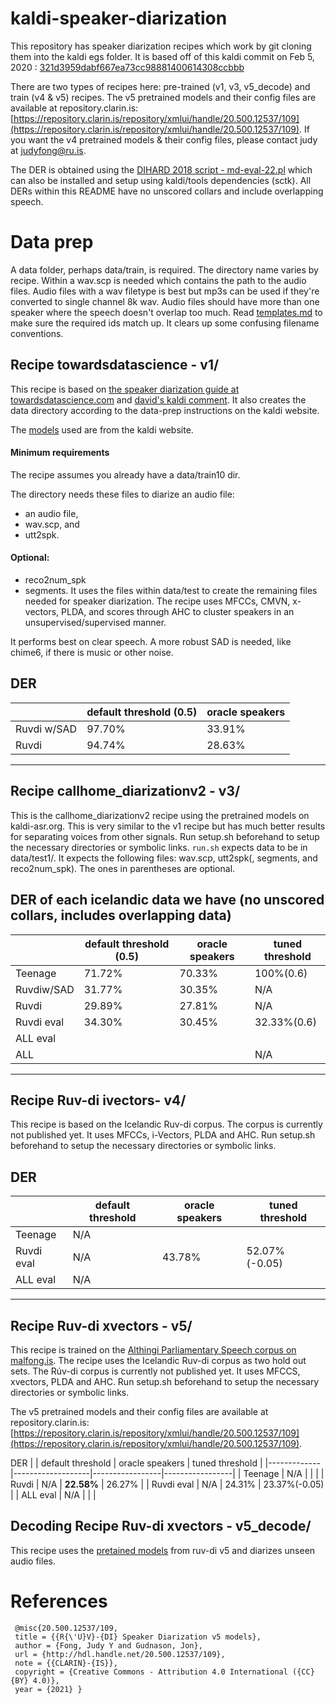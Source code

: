 # kaldi-speaker-diarization

This repository has speaker diarization recipes which work by git cloning them into the kaldi egs folder.
It is based off of this kaldi commit on Feb 5, 2020 : [321d3959dabf667ea73cc98881400614308ccbbb](https://github.com/kaldi-asr/kaldi/commit/321d3959dabf667ea73cc98881400614308ccbbb)

There are two types of recipes here: pre-trained (v1, v3, v5_decode) and train (v4 & v5) recipes.
The v5 pretrained models and their config files are available at repository.clarin.is: [https://repository.clarin.is/repository/xmlui/handle/20.500.12537/109](https://repository.clarin.is/repository/xmlui/handle/20.500.12537/109).
If you want the v4 pretrained models & their config files, please contact judy at judyfong@ru.is.

The DER is obtained using the [DIHARD 2018 script - md-eval-22.pl](https://github.com/nryant/dscore) which can also be installed and setup using kaldi/tools dependencies (sctk). All DERs within this README have no unscored collars and include overlapping speech.

# Data prep

A data folder, perhaps data/train, is required. The directory name varies by recipe. Within a wav.scp is needed which contains the path to the audio files. Audio files with a wav filetype is best but mp3s can be used if they're converted to single channel 8k wav. Audio files should have more than one speaker where the speech doesn't overlap too much.
Read [templates.md](https://github.com/cadia-lvl/kaldi-speaker-diarization/tree/master/templates.md) to make sure the required ids match up. It clears up some confusing filename conventions.

## Recipe towardsdatascience - v1/

This recipe is based on [the speaker diarization guide at towardsdatascience.com](https://towardsdatascience.com/speaker-diarization-with-kaldi-e30301b05cc8) and [david's kaldi comment](https://github.com/kaldi-asr/kaldi/issues/2523#issuecomment-408935477). It also creates the data directory according to the data-prep instructions on the kaldi website.

The [models](http://kaldi-asr.org/models/m3) used are from the kaldi website.

#### Minimum requirements
The recipe assumes you already have a data/train10 dir.

The directory needs these files to diarize an audio file:
* an audio file,
* wav.scp, and
* utt2spk.

#### Optional:
* reco2num_spk
* segments.
It uses the files within data/test to create the remaining files needed for speaker diarization. The recipe uses MFCCs, CMVN, x-vectors, PLDA, and scores through AHC to cluster speakers in an unsupervised/supervised manner.

It performs best on clear speech. A more robust SAD is needed, like chime6, if there is music or other noise.

DER
---------------------------------------------------------------
|                 | default threshold (0.5) | oracle speakers |
|-----------------|-------------------------|-----------------|
| Ruvdi w/SAD     |       97.70%            |     33.91%      |
| Ruvdi           |       94.74%            |     28.63%      |
---------------------------------------------------------------

## Recipe callhome_diarizationv2 - v3/

This is the callhome_diarizationv2 recipe using the pretrained models on kaldi-asr.org. This is very similar to the v1 recipe but has much better results for separating voices from other signals.
Run setup.sh beforehand to setup the necessary directories or symbolic links.
`run.sh` expects data to be in data/test1/. It expects the following files: wav.scp, utt2spk(, segments, and reco2num_spk). The ones in parentheses are optional.

DER of each icelandic data we have (no unscored collars, includes overlapping data)
----------------------------------------------------------------------------
|            | default threshold (0.5) | oracle speakers | tuned threshold |
|------------|-------------------------|-----------------|-----------------|
| Teenage    |          71.72%         |     70.33%      |   100%(0.6)     |
| Ruvdiw/SAD |          31.77%         |     30.35%      |   N/A           |
| Ruvdi      |          29.89%         |     27.81%      |   N/A           |
| Ruvdi eval |          34.30%         |     30.45%      |   32.33%(0.6)   |
| ALL eval   |                         |                 |                 |
| ALL        |                         |                 |    N/A          |
----------------------------------------------------------------------------

## Recipe Ruv-di ivectors- v4/

This recipe is based on the Icelandic Ruv-di corpus. The corpus is currently not published yet. It uses MFCCs, i-Vectors, PLDA and AHC.
Run setup.sh beforehand to setup the necessary directories or symbolic links.

DER
-----------------------------------------------------------------------
|             | default threshold | oracle speakers | tuned threshold |
|-------------|-------------------|-----------------|-----------------|
| Teenage     |        N/A        |                 |                 |
| Ruvdi eval  |        N/A        |      43.78%     | 52.07%(-0.05)   |
| ALL  eval   |        N/A        |                 |                 |
-----------------------------------------------------------------------

## Recipe Ruv-di xvectors - v5/

This recipe is trained on the [Althingi Parliamentary Speech corpus on malfong.is](http://www.malfong.is/index.php?lang=en&pg=althingisraedur). The recipe uses the Icelandic Ruv-di corpus as two hold out sets. The Rúv-di corpus is currently not published yet. It uses MFCCS, xvectors, PLDA and AHC.
Run setup.sh beforehand to setup the necessary directories or symbolic links.

The v5 pretrained models and their config files are available at repository.clarin.is: [https://repository.clarin.is/repository/xmlui/handle/20.500.12537/109](https://repository.clarin.is/repository/xmlui/handle/20.500.12537/109).

DER
|             | default threshold | oracle speakers | tuned threshold |
|-------------|-------------------|-----------------|-----------------|
| Teenage     |        N/A        |                 |                 |
| Ruvdi       |        N/A        |    **22.58%**   |  26.27%         |
| Ruvdi eval  |        N/A        |      24.31%     |  23.37%(-0.05)  |
| ALL  eval   |        N/A        |                 |                 |

## Decoding Recipe Ruv-di xvectors - v5_decode/

This recipe uses the [pretained models](http://hdl.handle.net/20.500.12537/109) from ruv-di v5 and diarizes unseen audio files.

# References
```
 @misc{20.500.12537/109,
 title = {{R{\'U}V}-{DI} Speaker Diarization v5 models},
 author = {Fong, Judy Y and Gudnason, Jon},
 url = {http://hdl.handle.net/20.500.12537/109},
 note = {{CLARIN}-{IS}},
 copyright = {Creative Commons - Attribution 4.0 International ({CC} {BY} 4.0)},
 year = {2021} }
```
